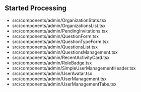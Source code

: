## Started Processing
- src/components/admin/OrganizationStats.tsx
- src/components/admin/OrganizationsList.tsx
- src/components/admin/PendingInvitations.tsx
- src/components/admin/QuestionForm.tsx
- src/components/admin/QuestionTypeForm.tsx
- src/components/admin/QuestionsList.tsx
- src/components/admin/QuestionsManagement.tsx
- src/components/admin/RecentActivityCard.tsx
- src/components/admin/RoleBadge.tsx
- src/components/admin/SimpleUserManagementHeader.tsx
- src/components/admin/UserAvatar.tsx
- src/components/admin/UserManagement.tsx
- src/components/admin/UserManagementTabs.tsx
